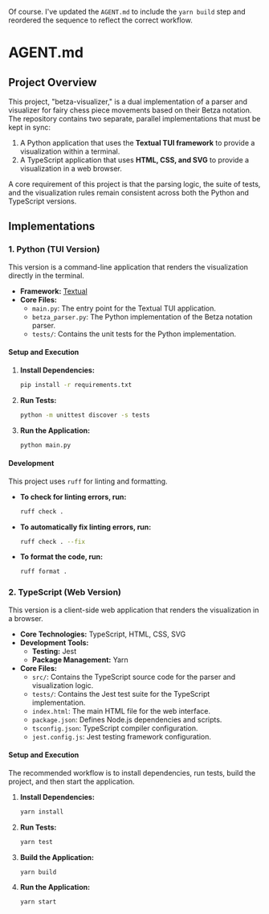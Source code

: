 Of course. I've updated the `AGENT.md` to include the `yarn build` step and reordered the sequence to reflect the correct workflow.

# AGENT.md

## Project Overview

This project, "betza-visualizer," is a dual implementation of a parser and visualizer for fairy chess piece movements based on their Betza notation. The repository contains two separate, parallel implementations that must be kept in sync:

1.  A Python application that uses the **Textual TUI framework** to provide a visualization within a terminal.
2.  A TypeScript application that uses **HTML, CSS, and SVG** to provide a visualization in a web browser.

A core requirement of this project is that the parsing logic, the suite of tests, and the visualization rules remain consistent across both the Python and TypeScript versions.

## Implementations

### 1. Python (TUI Version)

This version is a command-line application that renders the visualization directly in the terminal.

*   **Framework:** [Textual](https://textual.textualize.io/)
*   **Core Files:**
    *   `main.py`: The entry point for the Textual TUI application.
    *   `betza_parser.py`: The Python implementation of the Betza notation parser.
    *   `tests/`: Contains the unit tests for the Python implementation.

#### Setup and Execution

1.  **Install Dependencies:**
    ```bash
    pip install -r requirements.txt
    ```
2.  **Run Tests:**
    ```bash
    python -m unittest discover -s tests
    ```
3.  **Run the Application:**
    ```bash
    python main.py
    ```
#### Development

This project uses `ruff` for linting and formatting.

*   **To check for linting errors, run:**
    ```bash
    ruff check .
    ```

*   **To automatically fix linting errors, run:**
    ```bash
    ruff check . --fix
    ```

*   **To format the code, run:**
    ```bash
    ruff format .
    ```

### 2. TypeScript (Web Version)

This version is a client-side web application that renders the visualization in a browser.

*   **Core Technologies:** TypeScript, HTML, CSS, SVG
*   **Development Tools:**
    *   **Testing:** Jest
    *   **Package Management:** Yarn
*   **Core Files:**
    *   `src/`: Contains the TypeScript source code for the parser and visualization logic.
    *   `tests/`: Contains the Jest test suite for the TypeScript implementation.
    *   `index.html`: The main HTML file for the web interface.
    *   `package.json`: Defines Node.js dependencies and scripts.
    *   `tsconfig.json`: TypeScript compiler configuration.
    *   `jest.config.js`: Jest testing framework configuration.

#### Setup and Execution

The recommended workflow is to install dependencies, run tests, build the project, and then start the application.

1.  **Install Dependencies:**
    ```bash
    yarn install
    ```

2.  **Run Tests:**
    ```bash
    yarn test
    ```

3.  **Build the Application:**
    ```bash
    yarn build
    ```

4.  **Run the Application:**
    ```bash
    yarn start
    ```
